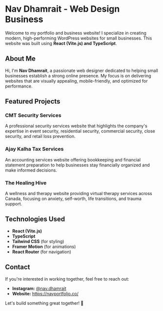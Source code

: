 # Nav Dhamrait - Web Design Business

Welcome to my portfolio and business website! I specialize in creating modern, high-performing WordPress websites for small businesses. This website was built using **React (Vite.js) and TypeScript**.

## About Me

Hi, I'm **Nav Dhamrait**, a passionate web designer dedicated to helping small businesses establish a strong online presence. My focus is on delivering websites that are visually appealing, mobile-friendly, and optimized for performance.

## Featured Projects

### CMT Security Services
A professional security services website that highlights the company's expertise in event security, residential security, commercial security, close security, and retail loss prevention.

### Ajay Kalha Tax Services
An accounting services website offering bookkeeping and financial statement preparation to help businesses stay financially organized and make informed decisions.

### The Healing Hive
A wellness and therapy website providing virtual therapy services across Canada, focusing on anxiety, self-worth, life transitions, and trauma support.

## Technologies Used

- **React (Vite.js)**
- **TypeScript**
- **Tailwind CSS** (for styling)
- **Framer Motion** (for animations)
- **React Router** (for navigation)

## Contact

If you're interested in working together, feel free to reach out:

- **Instagram:** [@nav.dhamrait](https://www.instagram.com/nav.dhamrait)
- **Website:** https://navportfolio.co/

Let's build something great together! 🚀
